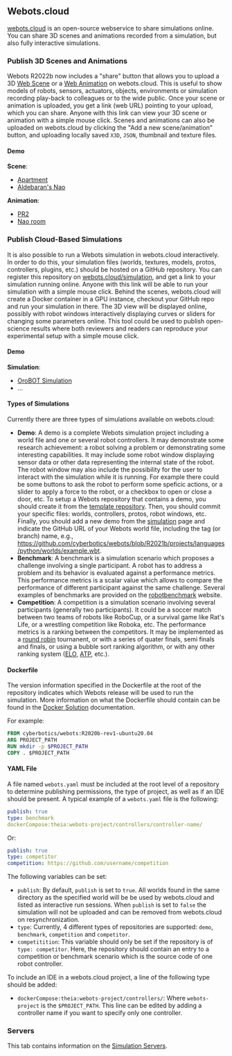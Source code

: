 ## Webots.cloud

[webots.cloud](https://webots.cloud) is an open-source webservice to share simulations online.
You can share 3D scenes and animations recorded from a simulation, but also fully interactive simulations.

### Publish 3D Scenes and Animations

Webots R2022b now includes a "share" button that allows you to upload a 3D [Web Scene](web-scene.md) or a [Web Animation](web-animation.md) on webots.cloud.
This is useful to show models of robots, sensors, actuators, objects, environments or simulation recording play-back to colleagues or to the wide public.
Once your scene or animation is uploaded, you get a link (web URL) pointing to your upload, which you can share.
Anyone with this link can view your 3D scene or animation with a simple mouse click.
Scenes and animations can also be uploaded on webots.cloud by clicking the "Add a new scene/animation" button, and uploading locally saved `X3D`, `JSON`, thumbnail and texture files.

#### Demo

**Scene**:
- [Apartment](https://webots.cloud/SchkH69)
- [Aldebaran's Nao](https://webots.cloud/Scvuzo1)

**Animation**:
- [PR2](https://webots.cloud/AcpeTj6)
- [Nao room](https://webots.cloud/AcTNYs0)

### Publish Cloud-Based Simulations

It is also possible to run a Webots simulation in webots.cloud interactively.
In order to do this, your simulation files (worlds, textures, models, protos, controllers, plugins, etc.) should be hosted on a GitHub repository.
You can register this repository on [webots.cloud/simulation](https://webots.cloud/simulation), and get a link to your simulation running online.
Anyone with this link will be able to run your simulation with a simple mouse click.
Behind the scenes, webots.cloud will create a Docker container in a GPU instance, checkout your GitHub repo and run your simulation in there.
The 3D view will be displayed online, possibly with robot windows interactively displaying curves or sliders for changing some parameters online.
This tool could be used to publish open-science results where both reviewers and readers can reproduce your experimental setup with a simple mouse click.

#### Demo

**Simulation**:

- [OroBOT Simulation](https://webots.cloud/run?version=R2022b&url=https://github.com/ThomasOliverKimble/orobot/blob/main/worlds/OroBOT.wbt)
- ...

#### Types of Simulations
Currently there are three types of simulations available on webots.cloud:
* **Demo**: A demo is a complete Webots simulation project including a world file and one or several robot controllers. It may demonstrate some research achievement: a robot solving a problem or demonstrating some interesting capabilities. It may include some robot window displaying sensor data or other data representing the internal state of the robot. The robot window may also include the possibility for the user to interact with the simulation while it is running. For example there could be some buttons to ask the robot to perform some speficic actions, or a slider to apply a force to the robot, or a checkbox to open or close a door, etc. To setup a Webots repository that contains a demo, you should create it from the [template repository](https://github.com/cyberbotics/webots-demo-template). Then, you should commit your specific files: worlds, controllers, protos, robot windows, etc. Finally, you should add a new demo from the [simulation](https://webots.cloud/simulation) page and indicate the GitHub URL of your Webots world file, including the tag (or branch) name, e.g., https://github.com/cyberbotics/webots/blob/R2021b/projects/languages/python/worlds/example.wbt.
* **Benchmark**: A benchmark is a simulation scenario which proposes a challenge involving a single participant. A robot has to address a problem and its behavior is evaluated against a performance metrics. This performance metrics is a scalar value which allows to compare the performance of different participant against the same challenge. Several examples of benchmarks are provided on the [robotbenchmark](https://robotbenchmark.net) website.
* **Competition**: A competition is a simulation scenario involving several participants (generally two participants).
It could be a soccer match between two teams of robots like RoboCup, or a survival game like Rat's Life, or a wrestling competition like Roboka, etc.
The performance metrics is a ranking between the competitors.
It may be implemented as a [round robin](https://en.wikipedia.org/wiki/Round-robin_tournament) tournanent, or with a series of quater finals, semi finals and finals, or using a bubble sort ranking algorithm, or with any other ranking system ([ELO](https://en.wikipedia.org/wiki/Elo_rating_system), [ATP](https://en.wikipedia.org/wiki/ATP_Rankings), etc.).


#### Dockerfile

The version information specified in the Dockerfile at the root of the repository indicates which Webots release will be used to run the simulation. More information on what the Dockerfile should contain can be found in the [Docker Solution](setup-a-webots-project-repository.md#docker-solution) documentation.

For example:
```Dockerfile
FROM cyberbotics/webots:R2020b-rev1-ubuntu20.04
ARG PROJECT_PATH
RUN mkdir -p $PROJECT_PATH
COPY . $PROJECT_PATH
```

#### YAML File

A file named `webots.yaml` must be included at the root level of a repository to determine publishing permissions, the type of project, as well as if an IDE should be present. A typical example of a `webots.yaml` file is the following:
```yaml
publish: true
type: benchmark
dockerCompose:theia:webots-project/controllers/controller-name/
```

Or:
```yaml
publish: true
type: competitor
competition: https://github.com/username/competition
```

The following variables can be set:
* `publish`: By default, `publish` is set to `true`. All worlds found in the same directory as the specified world will be be used by webots.cloud and listed as interactive run sessions. When `publish` is set to `false` the simulation will not be uploaded and can be removed from webots.cloud on resynchronization.
* `type`: Currently, 4 different types of repositories are supported: `demo`, `benchmark`, `competition` and `competitor`.
* `competitition`: This variable should only be set if the repository is of `type: competitor`. Here, the repository should contain an entry to a competition or benchmark scenario which is the source code of one robot controller.

To include an IDE in a webots.cloud project, a line of the following type should be added:
* `dockerCompose:theia:webots-project/controllers/`: Where `webots-project` is the `$PROJECT_PATH`. This line can be edited by adding a controller name if you want to specify only one controller.


### Servers

This tab contains information on the [Simulation Servers](simulation-server.md).
